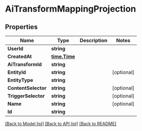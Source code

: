# AiTransformMappingProjection

## Properties

Name | Type | Description | Notes
------------ | ------------- | ------------- | -------------
**UserId** | **string** |  | 
**CreatedAt** | [**time.Time**](time.Time) |  | 
**AiTransformId** | **string** |  | 
**EntityId** | **string** |  | [optional] 
**EntityType** | **string** |  | 
**ContentSelector** | **string** |  | [optional] 
**TriggerSelector** | **string** |  | [optional] 
**Name** | **string** |  | [optional] 
**Id** | **string** |  | 

[[Back to Model list]](../README#documentation-for-models) [[Back to API list]](../README#documentation-for-api-endpoints) [[Back to README]](../README)


